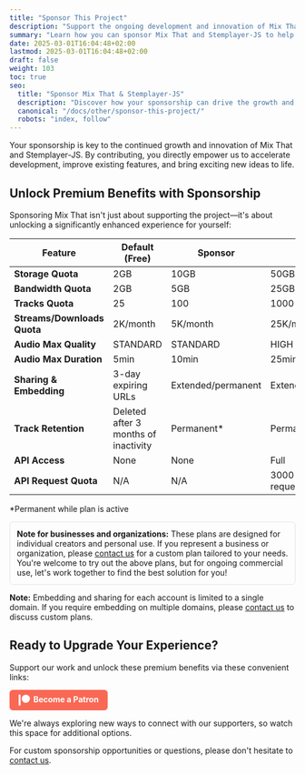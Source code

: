 ```yaml
---
title: "Sponsor This Project"
description: "Support the ongoing development and innovation of Mix That and Stemplayer-JS by becoming a sponsor."
summary: "Learn how you can sponsor Mix That and Stemplayer-JS to help accelerate development and unlock new features."
date: 2025-03-01T16:04:48+02:00
lastmod: 2025-03-01T16:04:48+02:00
draft: false
weight: 103
toc: true
seo:
  title: "Sponsor Mix That & Stemplayer-JS"
  description: "Discover how your sponsorship can drive the growth and innovation of Mix That and Stemplayer-JS. Support us via GitHub Sponsors, Patreon, or contact us for custom opportunities."
  canonical: "/docs/other/sponsor-this-project/"
  robots: "index, follow"
---
```


Your sponsorship is key to the continued growth and innovation of Mix That and Stemplayer-JS. By contributing, you directly empower us to accelerate development, improve existing features, and bring exciting new ideas to life.

## Unlock Premium Benefits with Sponsorship

Sponsoring Mix That isn't just about supporting the project—it's about unlocking a significantly enhanced experience for yourself:

| Feature                     | Default (Free)                       | Sponsor            | Pro                 |
| --------------------------- | ------------------------------------ | ------------------ | ------------------- |
| **Storage Quota**           | 2GB                                  | 10GB               | 50GB                |
| **Bandwidth Quota**         | 2GB                                  | 5GB                | 25GB                |
| **Tracks Quota**            | 25                                   | 100                | 1000                |
| **Streams/Downloads Quota** | 2K/month                             | 5K/month           | 25K/month           |
| **Audio Max Quality**       | STANDARD                             | STANDARD           | HIGH                |
| **Audio Max Duration**      | 5min                                 | 10min              | 25min               |
| **Sharing & Embedding**     | 3-day expiring URLs                  | Extended/permanent | Extended/permanent  |
| **Track Retention**         | Deleted after 3 months of inactivity | Permanent\*        | Permanent\*         |
| **API Access**              | None                                 | None               | Full                |
| **API Request Quota**       | N/A                                  | N/A                | 3000 requests/month |

\*Permanent while plan is active

<div style="margin-top:1em; margin-bottom: 1em; border-radius:6px; padding:12px; border:1px solid #e1e4e8;">
<strong>Note for businesses and organizations:</strong> These plans are designed for individual creators and personal use. If you represent a business or organization, please <a href="/docs/other/contact-and-support">contact us</a> for a custom plan tailored to your needs. You're welcome to try out the above plans, but for ongoing commercial use, let's work together to find the best solution for you!
</div>

**Note:** Embedding and sharing for each account is limited to a single domain. If you require embedding on multiple domains, please [contact us](/docs/other/contact-and-support) to discuss custom plans.

## Ready to Upgrade Your Experience?

Support our work and unlock these premium benefits via these convenient links:

<a href="https://www.patreon.com/mixthat" target="_blank" style="display:inline-block;padding:8px 16px;background:#f96854;color:#fff;border-radius:6px;text-decoration:none;font-weight:bold;"><svg style="vertical-align:middle;margin-right:6px;" height="20" viewBox="0 0 569 546" width="20" fill="#fff" xmlns="http://www.w3.org/2000/svg"><circle cx="362.589996" cy="204.589996" r="204.589996"/><rect x="0" y="0" width="100" height="545.799988"/></svg>Become a Patron</a>

<!--<a href="https://github.com/sponsors/stemplayer-js" target="_blank" style="display:inline-block;padding:8px 16px;background:#24292f;color:#fff;border-radius:6px;text-decoration:none;font-weight:bold;margin-right:8px;"><svg style="vertical-align:middle;margin-right:6px;" height="20" viewBox="0 0 16 16" width="20" fill="#fff" xmlns="http://www.w3.org/2000/svg"><path d="M8 0C3.58 0 0 3.58 0 8c0 3.54 2.29 6.53 5.47 7.59.4.07.55-.17.55-.38 0-.19-.01-.82-.01-1.49-2.01.37-2.53-.49-2.69-.94-.09-.23-.48-.94-.82-1.13-.28-.15-.68-.52-.01-.53.63-.01 1.08.58 1.23.82.72 1.21 1.87.87 2.33.66.07-.52.28-.87.51-1.07-1.78-.2-3.64-.89-3.64-3.95 0-.87.31-1.59.82-2.15-.08-.2-.36-1.02.08-2.12 0 0 .67-.21 2.2.82.64-.18 1.32-.27 2-.27.68 0 1.36.09 2 .27 1.53-1.04 2.2-.82 2.2-.82.44 1.1.16 1.92.08 2.12.51.56.82 1.27.82 2.15 0 3.07-1.87 3.75-3.65 3.95.29.25.54.73.54 1.48 0 1.07-.01 1.93-.01 2.19 0 .21.15.46.55.38A8.013 8.013 0 0 0 16 8c0-4.42-3.58-8-8-8z"/></svg>GitHub Sponsors</a>-->

We're always exploring new ways to connect with our supporters, so watch this space for additional options.

For custom sponsorship opportunities or questions, please don't hesitate to [contact us](/docs/other/contact-and-support).
